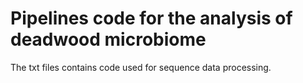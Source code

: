 # Pipelines code for the analysis of deadwood microbiome

The txt files contains code used for sequence data processing.
